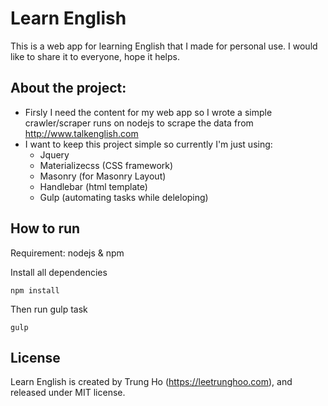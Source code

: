 # Learn English
This is a web app for learning English that I made for personal use. I would like to share it to everyone, hope it helps.

## About the project:
- Firsly I need the content for my web app so I wrote a simple crawler/scraper runs on nodejs to scrape the data from <http://www.talkenglish.com>
- I want to keep this project simple so currently I'm just using: 
	- Jquery
	- Materializecss (CSS framework) 
	- Masonry (for Masonry Layout)
	- Handlebar (html template)
	- Gulp (automating tasks while deleloping)

## How to run

Requirement: nodejs & npm

Install all dependencies
```
npm install
```

Then run gulp task
```
gulp
```

## License

Learn English is created by Trung Ho (<https://leetrunghoo.com>), and released under MIT license.
